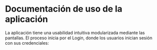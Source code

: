 # Documentación de uso de la aplicación 

La aplicación tiene una usabilidad intuitiva modularizada mediante las pantallas. El proceso inicia por el Login, donde los usuarios inician sesión con sus credenciales:

